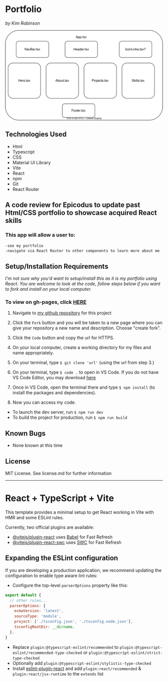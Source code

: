 # Portfolio
_by Kim Robinson_

![Diagram of components](/src/assets/diagram.drawio.svg)

## Technologies Used

* Html
* Typescript
* CSS
* Material UI Library
* Vite
* React
* npm 
* Git
* React Router

## A code review for Epicodus to update past Html/CSS portfolio to showcase acquired React skills

###  This app will allow a user to:
    -see my portfolio
    -navigate via React Router to other components to learn more about me

## Setup/Installation Requirements
_I'm not sure why you'd want to setup/install this as it is my portfolio using React. You are welcome to look at the code, follow steps below if you want to fork and install on your local computer._

### To view on gh-pages, click [HERE](https://kimmykokonut.github.io/portfolio-react)

1. Navigate to [my github repository](https://github.com/kimmykokonut/portfolio-react) for this project 

2. Click the `Fork` button and  you will be taken to a new page where you can give your repository a new name and description. Choose "create fork".

3. Click the `Code` button and copy the url for HTTPS.

4. On your local computer, create a working directory for my files and name appropriately.

5. On your terminal, type `$ git clone 'url'` (using the url from step 3.)

6. On your terminal, type `$ code .` to open in VS Code.  If you do not have VS Code Editor, you may download [here](https://code.visualstudio.com/)

7. Once in VS Code, open the terminal there and type 
`$ npm install` (to install the packages and dependencies). 

8.  Now you can access my code. 
* To launch the dev server, run `$ npm run dev`
* To build the project for production, run `$ npm run build`

## Known Bugs
* None known at this time

## License
MIT License. See license.md for further information

----------------------------
# React + TypeScript + Vite

This template provides a minimal setup to get React working in Vite with HMR and some ESLint rules.

Currently, two official plugins are available:

- [@vitejs/plugin-react](https://github.com/vitejs/vite-plugin-react/blob/main/packages/plugin-react/README.md) uses [Babel](https://babeljs.io/) for Fast Refresh
- [@vitejs/plugin-react-swc](https://github.com/vitejs/vite-plugin-react-swc) uses [SWC](https://swc.rs/) for Fast Refresh

## Expanding the ESLint configuration

If you are developing a production application, we recommend updating the configuration to enable type aware lint rules:

- Configure the top-level `parserOptions` property like this:

```js
export default {
  // other rules...
  parserOptions: {
    ecmaVersion: 'latest',
    sourceType: 'module',
    project: ['./tsconfig.json', './tsconfig.node.json'],
    tsconfigRootDir: __dirname,
  },
}
```

- Replace `plugin:@typescript-eslint/recommended` to `plugin:@typescript-eslint/recommended-type-checked` or `plugin:@typescript-eslint/strict-type-checked`
- Optionally add `plugin:@typescript-eslint/stylistic-type-checked`
- Install [eslint-plugin-react](https://github.com/jsx-eslint/eslint-plugin-react) and add `plugin:react/recommended` & `plugin:react/jsx-runtime` to the `extends` list
